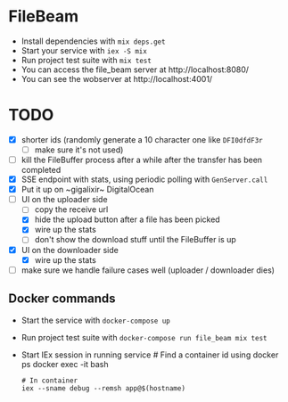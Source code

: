# FileBeam

- Install dependencies with `mix deps.get`
- Start your service with `iex -S mix`
- Run project test suite with `mix test`
- You can access the file_beam server at http://localhost:8080/
- You can see the wobserver at http://localhost:4001/

# TODO

- [x] shorter ids (randomly generate a 10 character one like `DFI0dfdF3r`
  - [ ] make sure it's not used)
- [ ] kill the FileBuffer process after a while after the transfer has been completed
- [x] SSE endpoint with stats, using periodic polling with `GenServer.call`
- [x] Put it up on ~gigalixir~ DigitalOcean
- [ ] UI on the uploader side
  - [ ] copy the receive url
  - [x] hide the upload button after a file has been picked
  - [x] wire up the stats
  - [ ] don't show the download stuff until the FileBuffer is up
- [x] UI on the downloader side
  - [x] wire up the stats
- [ ] make sure we handle failure cases well (uploader / downloader dies)

## Docker commands

- Start the service with `docker-compose up`
- Run project test suite with `docker-compose run file_beam mix test`
- Start IEx session in running service
      # Find a container id using docker ps
      docker exec -it <container-id> bash

      # In container
      iex --sname debug --remsh app@$(hostname)
